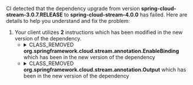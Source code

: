 CI detected that the dependency upgrade from version **spring-cloud-stream-3.0.7.RELEASE** to **spring-cloud-stream-4.0.0** has failed. Here are details to help you understand and fix the problem:
1. Your client utilizes **2** instructions which has been modified in the new version of the dependency.
   * <details>
        <summary>CLASS_REMOVED <b>org.springframework.cloud.stream.annotation.EnableBinding</b> which has been <b></b> in the new version of the dependency</summary>
            
        * <details>
          <summary>The failure is identified from the logs generated in the build process. </summary>
          
            *   >[[ERROR] /log-record/src/main/java/cn/monitor4all/logRecord/configuration/StreamSenderConfiguration.java:[29,2] cannot find symbol<br>&nbsp;&nbsp;&nbsp;&nbsp;  symbol: class EnableBinding
](https://github.com/chains-project/breaking-good/actions/runs/8110103454/job/22166641300#step:4:1779)
            *   An error was detected in line 29 which is making use of an outdated API.
             ``` java
             29   @org.springframework.cloud.stream.annotation.EnableBinding(cn.monitor4all.logRecord.configuration.StreamSenderConfiguration.LogRecordChannel.class);
            ```

          </details>
            
     </details>
   * <details>
        <summary>CLASS_REMOVED <b>org.springframework.cloud.stream.annotation.Output</b> which has been <b></b> in the new version of the dependency</summary>
            
        * <details>
          <summary>The failure is identified from the logs generated in the build process. </summary>
          
            *   >[[ERROR] /log-record/src/main/java/cn/monitor4all/logRecord/configuration/StreamSenderConfiguration.java:[77,10] cannot find symbol<br>&nbsp;&nbsp;&nbsp;&nbsp;  symbol:   class Output
  location: interface cn.monitor4all.logRecord.configuration.StreamSenderConfiguration.LogRecordChannel
](https://github.com/chains-project/breaking-good/actions/runs/8110103454/job/22166641300#step:4:1784)
            *   An error was detected in line 77 which is making use of an outdated API.
             ``` java
             77   @org.springframework.cloud.stream.annotation.Output(cn.monitor4all.logRecord.configuration.StreamSenderConfiguration.LogRecordChannel.OUTPUT);
            ```

          </details>
            
     </details>


